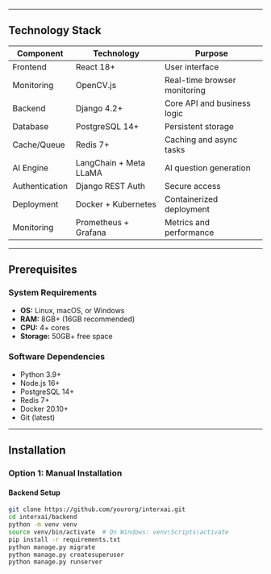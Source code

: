 
---

## Technology Stack

| Component | Technology | Purpose |
|------------|-------------|----------|
| Frontend | React 18+ | User interface |
| Monitoring | OpenCV.js | Real-time browser monitoring |
| Backend | Django 4.2+ | Core API and business logic |
| Database | PostgreSQL 14+ | Persistent storage |
| Cache/Queue | Redis 7+ | Caching and async tasks |
| AI Engine | LangChain + Meta LLaMA | AI question generation |
| Authentication | Django REST Auth | Secure access |
| Deployment | Docker + Kubernetes | Containerized deployment |
| Monitoring | Prometheus + Grafana | Metrics and performance |

---

## Prerequisites

### System Requirements
- **OS:** Linux, macOS, or Windows  
- **RAM:** 8GB+ (16GB recommended)  
- **CPU:** 4+ cores  
- **Storage:** 50GB+ free space  

### Software Dependencies
- Python 3.9+  
- Node.js 16+  
- PostgreSQL 14+  
- Redis 7+  
- Docker 20.10+  
- Git (latest)  

---

## Installation

### Option 1: Manual Installation

#### Backend Setup
```bash
git clone https://github.com/yourorg/interxai.git
cd interxai/backend
python -m venv venv
source venv/bin/activate  # On Windows: venv\Scripts\activate
pip install -r requirements.txt
python manage.py migrate
python manage.py createsuperuser
python manage.py runserver



